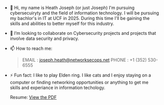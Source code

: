 - 👋 Hi, my name is Heath Joseph (or just Joseph)
I'm pursuing cybersecuiryty and the field of information technology. I will be pursuing my bachlor's in IT at UCF in 2025.
During this time I'll be gaining the skills and abilities to better myself for this industry.

- 💞️ I’m looking to collaborate on Cybersecurity projects and projects that involve data security and privacy. 
- 📫 How to reach me:
  >EMAIL : joseph.heath@networksecops.net
  >PHONE : +1 (352) 530-6555
  

- ⚡ Fun fact: I like to play Elden ring. I like cats and I enjoy staying on a computer or finding networking opportunities
  or anything to get me skills and experiance in information techology.

  Resume:
 [View the PDF](docs/file:///C:/Users/dkinc/Downloads/Joseph's%20Resume%20-%20May%202024-1.pdf)

<!---
